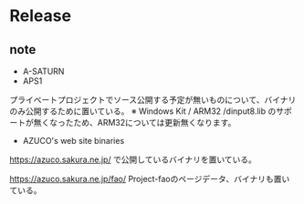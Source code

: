 # Release

## note
- A-SATURN
- APS1

プライベートプロジェクトでソース公開する予定が無いものについて、バイナリのみ公開するために置いている。
※ Windows Kit / ARM32 /dinput8.lib のサポートが無くなったため、ARM32については更新無くなります。

- AZUCO's web site binaries

https://azuco.sakura.ne.jp/ で公開しているバイナリを置いている。

https://azuco.sakura.ne.jp/fao/ Project-faoのページデータ、バイナリも置いている。
